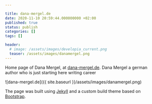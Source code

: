 ```yaml
---

title: dana-mergel.de
date: 2020-11-10 20:59:44.000000000 +02:00
published: true
status: publish
categories: []
tags: []

header: 
  # image: /assets/images/developia_current.png
  teaser: /assets/images/danamergel.png
---
```


Home page of Dana Mergel, at [dana-mergel.de](https://www.dana-mergel.de). Dana Mergel a german author who is just starting here writing career

![dana-mergel.de]({{ site.baseurl }}/assets/images/danamergel.png)

The page was built using [Jekyll](https://jekyllrb.com/) and a custom build theme based on [Bootstrap](https://getbootstrap.com/).